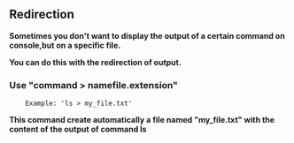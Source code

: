 ## Redirection
**Sometimes you don't want to display the output of a certain command on console,but on a specific file.**

  **You can do this with the redirection of output.**
  
  ### Use "command > namefile.extension"
      
        Example: 'ls > my_file.txt'
      
  **This command create automatically a file named "my_file.txt" with the content of the output of command ls**
